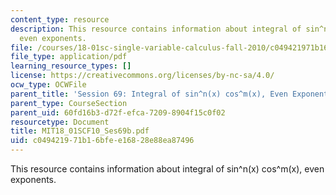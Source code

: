 ```yaml
---
content_type: resource
description: This resource contains information about integral of sin^n(x) cos^m(x),
  even exponents.
file: /courses/18-01sc-single-variable-calculus-fall-2010/c049421971b16bfee16828e88ea87496_MIT18_01SCF10_Ses69b.pdf
file_type: application/pdf
learning_resource_types: []
license: https://creativecommons.org/licenses/by-nc-sa/4.0/
ocw_type: OCWFile
parent_title: 'Session 69: Integral of sin^n(x) cos^m(x), Even Exponents'
parent_type: CourseSection
parent_uid: 60fd16b3-d72f-efca-7209-8904f15c0f02
resourcetype: Document
title: MIT18_01SCF10_Ses69b.pdf
uid: c0494219-71b1-6bfe-e168-28e88ea87496
---
```

This resource contains information about integral of sin^n(x) cos^m(x), even exponents.